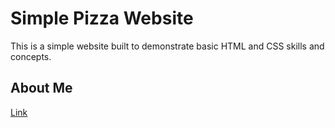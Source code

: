 # Simple Pizza Website
This is a simple website built to demonstrate basic HTML and CSS skills and concepts.

## About Me
[Link](https://github.com/keithfilegar)

